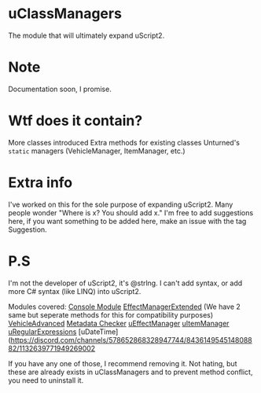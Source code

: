 # uClassManagers
The module that will ultimately expand uScript2.

# Note
Documentation soon, I promise.

# Wtf does it contain?
More classes introduced
Extra methods for existing classes
Unturned's `static` managers (VehicleManager, ItemManager, etc.)

# Extra info
I've worked on this for the sole purpose of expanding uScript2.
Many people wonder "Where is x? You should add x."
I'm free to add suggestions here, if you want something to be added here, make an issue with the tag Suggestion.

# P.S
I'm not the developer of uScript2, it's @strlng.
I can't add syntax, or add more C# syntax (like LINQ) into uScript2.

Modules covered:
[Console Module](https://discord.com/channels/578652868328947744/843614954514808882/845004018526584843)
[EffectManagerExtended](https://discord.com/channels/578652868328947744/843614954514808882/851503692724568094) (We have 2 same but seperate methods for this for compatibility purposes)
[VehicleAdvanced](https://discord.com/channels/578652868328947744/843614954514808882/983334949950201886)
[Metadata Checker](https://discord.com/channels/578652868328947744/843614954514808882/1061581590951632896)
[uEffectManager](https://discord.com/channels/578652868328947744/843614954514808882/1071731574254612541)
[uItemManager](https://discord.com/channels/578652868328947744/843614954514808882/1073049873378713660)
[uRegularExpressions](https://discord.com/channels/578652868328947744/843614954514808882/1112325216274759791)
[uDateTime](https://discord.com/channels/578652868328947744/843614954514808882/1132639771949269002

If you have any one of those, I recommend removing it. Not hating, but these are already exists in uClassManagers and to prevent method conflict, you need to uninstall it.

